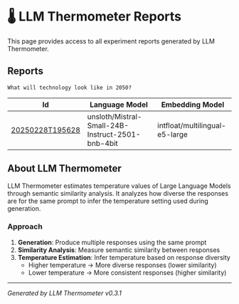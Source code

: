 # 🌡️ LLM Thermometer Reports

This page provides access to all experiment reports generated by LLM Thermometer.

## Reports

```
What will technology look like in 2050?
```

| Id | Language Model | Embedding Model |
|---------------|----------------|------------|
| [20250228T195628](reports/20250228T195628.md) | unsloth/Mistral-Small-24B-Instruct-2501-bnb-4bit | intfloat/multilingual-e5-large |


## About LLM Thermometer

LLM Thermometer estimates temperature values of Large Language Models through semantic similarity analysis. It analyzes how diverse the responses are for the same prompt to infer the temperature setting used during generation.

### Approach

1. **Generation**: Produce multiple responses using the same prompt
2. **Similarity Analysis**: Measure semantic similarity between responses
3. **Temperature Estimation**: Infer temperature based on response diversity
   - Higher temperature → More diverse responses (lower similarity)
   - Lower temperature → More consistent responses (higher similarity)

---

*Generated by LLM Thermometer v0.3.1*